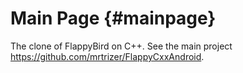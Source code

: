 Main Page {#mainpage}
=========
The clone of FlappyBird on C++.
See the main project https://github.com/mrtrizer/FlappyCxxAndroid.
